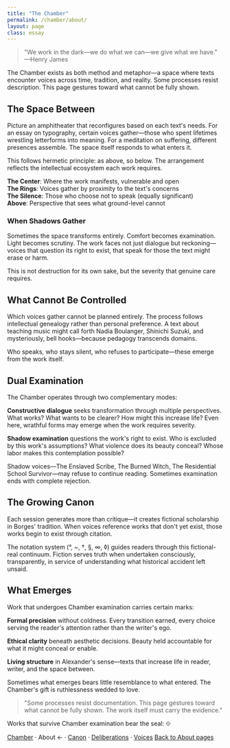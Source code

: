 ```yaml
---
title: "The Chamber"
permalink: /chamber/about/
layout: page
class: essay
---
```


<blockquote class="poetic">
"We work in the dark—we do what we can—we give what we have."<br>
—<span class="small-caps">Henry James</span>
</blockquote>

<p class="drop-cap">The Chamber exists as both method and metaphor—a space where texts encounter voices across time, tradition, and reality. Some processes resist description. This page gestures toward what cannot be fully shown.</p>

<div class="ornament philosophical"></div>

## The Space Between

Picture an amphitheater that reconfigures based on each text's needs. For an essay on typography, certain voices gather—those who spent lifetimes wrestling letterforms into meaning. For a meditation on suffering, different presences assemble. The space itself responds to what enters it.

This follows hermetic principle: as above, so below. The arrangement reflects the intellectual ecosystem each work requires.

**The Center**: Where the work manifests, vulnerable and open  
**The Rings**: Voices gather by proximity to the text's concerns  
**The Silence**: Those who choose not to speak (equally significant)  
**Above**: Perspective that sees what ground-level cannot

### When Shadows Gather

Sometimes the space transforms entirely. Comfort becomes examination. Light becomes scrutiny. The work faces not just dialogue but reckoning—voices that question its right to exist, that speak for those the text might erase or harm.

This is not destruction for its own sake, but the severity that genuine care requires.

<div class="ornament section"></div>

## What Cannot Be Controlled

Which voices gather cannot be planned entirely. The process follows intellectual genealogy rather than personal preference. A text about teaching music might call forth <span class="small-caps">Nadia Boulanger</span>, <span class="small-caps">Shinichi Suzuki</span>, and mysteriously, <span class="small-caps">bell hooks</span>—because pedagogy transcends domains.

Who speaks, who stays silent, who refuses to participate—these emerge from the work itself.

<div class="ornament personal"></div>

## Dual Examination

The Chamber operates through two complementary modes:

**Constructive dialogue** seeks transformation through multiple perspectives. What works? What wants to be clearer? How might this increase life? Even here, wrathful forms may emerge when the work requires severity.

**Shadow examination** questions the work's right to exist. Who is excluded by this work's assumptions? What violence does its beauty conceal? Whose labor makes this contemplation possible?

Shadow voices—The Enslaved Scribe, The Burned Witch, The Residential School Survivor—may refuse to continue reading. Sometimes examination ends with complete rejection.

<div class="ornament thought"></div>

## The Growing Canon

Each session generates more than critique—it creates fictional scholarship in Borges' tradition. When voices reference works that don't yet exist, those works begin to exist through citation.

The notation system (°, ~, †, §, ∞, ◊) guides readers through this fictional-real continuum. Fiction serves truth when undertaken consciously, transparently, in service of understanding what historical accident left unsaid.

<div class="ornament philosophical"></div>

## What Emerges

Work that undergoes Chamber examination carries certain marks:

**Formal precision** without coldness. Every transition earned, every choice serving the reader's attention rather than the writer's ego.

**Ethical clarity** beneath aesthetic decisions. Beauty held accountable for what it might conceal or enable.

**Living structure** in Alexander's sense—texts that increase life in reader, writer, and the space between.

Sometimes what emerges bears little resemblance to what entered. The Chamber's gift is ruthlessness wedded to love.

<blockquote class="whisper">
"Some processes resist documentation. This page gestures toward what cannot be fully shown. The work itself must carry the evidence."
</blockquote>

Works that survive Chamber examination bear the seal: ⟐

<nav class="chamber-enfilade">
  <a href="/chamber/">Chamber</a>
  <span class="separator">·</span>
  <span class="current">About <span class="arrow">←</span></span>
  <span class="separator">·</span>
  <a href="/chamber/canon/">Canon</a>
  <span class="separator">·</span>
  <a href="/chamber/deliberations/">Deliberations</a>
  <span class="separator">·</span>
  <a href="/chamber/voices/">Voices</a>
  <a href="/colophon/" class="back-to-about">Back to About pages</a>
</nav>